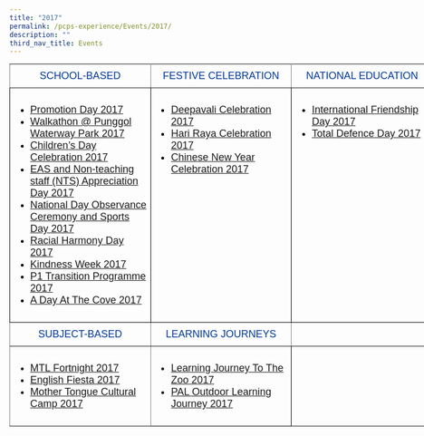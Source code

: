 ```yaml
---
title: "2017"
permalink: /pcps-experience/Events/2017/
description: ""
third_nav_title: Events
---
```

<style type="text/css">
.tg  {border-collapse:collapse;border-spacing:0;margin:0px auto;}
.tg td{border-color:black;border-style:solid;border-width:1px;font-family:Arial, sans-serif;font-size:14px;
  overflow:hidden;padding:10px 5px;word-break:normal;}
.tg th{border-color:black;border-style:solid;border-width:1px;font-family:Arial, sans-serif;font-size:14px;
  font-weight:normal;overflow:hidden;padding:10px 5px;word-break:normal;}
.tg .tg-wk4u{border-color:inherit;color:#00389b;font-size:18px;text-align:center;vertical-align:middle}
.tg .tg-3c46{border-color:#000000;color:#000000;font-size:18px;text-align:left;vertical-align:top}
.tg .tg-b94i{border-color:inherit;color:#00389B;font-size:18px;text-align:center;vertical-align:middle}
.tg .tg-fuxe{border-color:inherit;font-size:18px;text-align:left;vertical-align:top}
.tg .tg-nx8p{font-size:18px;text-align:left;vertical-align:top}
</style>
<table class="tg" style="undefined;table-layout: fixed; width: 748px">
<colgroup>
<col style="width: 249px">
<col style="width: 249px">
<col style="width: 250px">
</colgroup>
<tbody>
  <tr>
    <td class="tg-wk4u">SCHOOL-BASED</td>
    <td class="tg-wk4u">FESTIVE CELEBRATION</td>
    <td class="tg-wk4u">NATIONAL EDUCATION</td>
  </tr>
  <tr>
    <td class="tg-3c46"><ul>
<li><a href="/2017-events/School-Based/promotion-day/">Promotion Day 2017</a></li>
<li><a href="/2017-events/School-Based/walkathon-at-punggol-waterway-park/">Walkathon @ Punggol Waterway Park 2017</a></li>
<li><a href="/2017-events/School-Based/childrens-day-celebration-2017/">Children&rsquo;s Day Celebration 2017</a></li>
<li><a href="/2017-events/School-Based/eas-and-nts-appreciation-day/">EAS and Non-teaching staff (NTS) Appreciation Day 2017</a></li>
<li><a href="/2017-events/School-Based/national-day-observance-ceremony-and-sports-day/">National Day Observance Ceremony and Sports Day 2017</a></li>
<li><a href="/2017-events/School-Based/rhd/">Racial Harmony Day 2017</a></li>
<li><a href="/2017-events/School-Based/kindness-week/">Kindness Week 2017</a></li>
<li><a href="/2017-events/School-Based/p1-transition-programme/">P1 Transition Programme 2017</a></li>
<li><a href="/2017-events/School-Based/a-day-at-the-cove-2017/">A Day At The Cove 2017</a></li>
</ul></td>
    <td class="tg-3c46"><ul>
<li><a href="/2017-events/Festive-Celebration/deepavali/">Deepavali Celebration 2017</a></li>
<li><a href="/2017-events/Festive-Celebration/hrac/">Hari Raya Celebration 2017</a></li>
<li><a href="/2017-events/Festive-Celebration/cny/">Chinese New Year Celebration 2017</a></li>
</ul></td>
    <td class="tg-3c46"><ul>
<li><a href="/2017-events/National-Education/international-friendship-day/">International Friendship Day 2017</a></li>
<li><a href="/2017-events/National-Education/tdf/">Total Defence Day 2017</a></li>
</ul></td>
  </tr>
  <tr>
    <td class="tg-b94i">SUBJECT-BASED</td>
    <td class="tg-b94i">LEARNING JOURNEYS</td>
    <td class="tg-b94i"></td>
  </tr>
  <tr>
    <td class="tg-fuxe"><ul>
<li><a href="/2017-events/Subject-Based/mtl-fortnight/">MTL Fortnight 2017</a></li>
<li><a href="/2017-events/Subject-Based/english-fiesta-2017/">English Fiesta 2017</a></li>
<li><a href="/2017-events/Subject-Based/mt-cultural-camp/">Mother Tongue Cultural Camp 2017</a></li>
</ul></td>
    <td class="tg-nx8p"><ul>
<li><a href="/2017-events/Learning-Journeys/pal-outdoor-lj/">Learning Journey To The Zoo 2017</a></li>
<li><a href="/2017-events/Learning-Journeys/lj-to-zoo/">PAL Outdoor Learning Journey 2017</a></li>
</ul></td>
    <td class="tg-fuxe"></td>
  </tr>
</tbody>
</table>
